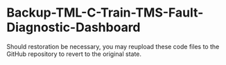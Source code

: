 # Backup-TML-C-Train-TMS-Fault-Diagnostic-Dashboard
Should restoration be necessary, you may reupload these code files to the GitHub repository to revert to the original state.

